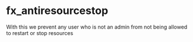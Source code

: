 # fx_antiresourcestop
With this we prevent any user who is not an admin from not being allowed to restart or stop resources
